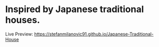 # Inspired by Japanese traditional houses.
Live Preview: https://stefanmilanovic91.github.io/Japanese-Traditional-House
